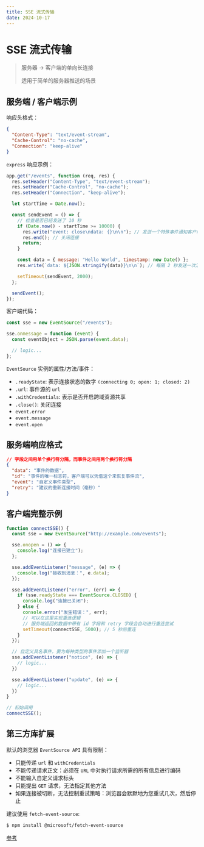 ```yaml
---
title: SSE 流式传输
date: 2024-10-17
---
```


# SSE 流式传输

> 服务器 -> 客户端的单向长连接
> 
> 适用于简单的服务器推送的场景

## 服务端 / 客户端示例

响应头格式：

```json {2}
{
  "Content-Type": "text/event-stream",
  "Cache-Control": "no-cache",
  "Connection": "keep-alive"
}
```

`express` 响应示例：

```js
app.get("/events", function (req, res) {
  res.setHeader("Content-Type", "text/event-stream");
  res.setHeader("Cache-Control", "no-cache");
  res.setHeader("Connection", "keep-alive");

  let startTime = Date.now();

  const sendEvent = () => {
    // 检查是否已经发送了 10 秒
    if (Date.now() - startTime >= 10000) {
      res.write("event: close\ndata: {}\n\n"); // 发送一个特殊事件通知客户端关闭
      res.end(); // 关闭连接
      return;
    }

    const data = { message: "Hello World", timestamp: new Date() };
    res.write(`data: ${JSON.stringify(data)}\n\n`); // 每隔 2 秒发送一次消息

    setTimeout(sendEvent, 2000);
  };

  sendEvent();
});
```

客户端代码：

```js
const sse = new EventSource("/events");

sse.onmessage = function (event) {
  const eventObject = JSON.parse(event.data);

  // logic...
};
```

`EventSource` 实例的属性/方法/事件：

- `.readyState`: 表示连接状态的数字 `(connecting 0; open: 1; closed: 2)`
- `.url`: 事件源的 `url`
- `.withCredentials`: 表示是否开启跨域资源共享
- `.close()`: 关闭连接
- `event.error`
- `event.message`
- `event.open`

## 服务端响应格式

```json
// 字段之间用单个换行符分隔，而事件之间用两个换行符分隔
{
  "data": "事件的数据",
  "id": "事件的唯一标志符，客户端可以凭借这个来恢复事件流",
  "event": "自定义事件类型",
  "retry": "建议的重新连接时间（毫秒）"
}
```

## 客户端完整示例

```js
function connectSSE() {
  const sse = new EventSource("http://example.com/events");

  sse.onopen = () => {
    console.log("连接已建立");
  };

  sse.addEventListener("message", (e) => {
    console.log("接收到消息：", e.data);
  });

  sse.addEventListener("error", (err) => {
    if (sse.readyState === EventSource.CLOSED) {
      console.log("连接已关闭");
    } else {
      console.error("发生错误：", err);
      // 可以在这里实现重连逻辑
      // 服务端返回的数据中带有 id 字段和 retry 字段会自动进行重连尝试
      setTimeout(connectSSE, 5000); // 5 秒后重连
    }
  });

  // 自定义具名事件，要为每种类型的事件添加一个监听器
  sse.addEventListener("notice", (e) => {
    // logic...
  })

  sse.addEventListener("update", (e) => {
    // logic...
  })
}

// 初始调用
connectSSE();
```

## 第三方库扩展

默认的浏览器 `EventSource API` 具有限制：

- 只能传递 `url` 和 `withCredentials`
- 不能传递请求正文：必须在 `URL` 中对执行请求所需的所有信息进行编码
- 不能输入自定义请求标头
- 只能提出 `GET` 请求，无法指定其他方法
- 如果连接被切断，无法控制重试策略：浏览器会默默地为您重试几次，然后停止

建议使用 `fetch-event-source`:

```sh
$ npm install @microsoft/fetch-event-source
```

[参考](https://github.com/Azure/fetch-event-source)